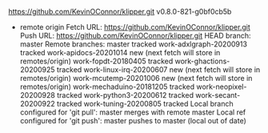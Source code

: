 https://github.com/KevinOConnor/klipper.git
v0.8.0-821-g0bf0cb5b
* remote origin
  Fetch URL: https://github.com/KevinOConnor/klipper.git
  Push  URL: https://github.com/KevinOConnor/klipper.git
  HEAD branch: master
  Remote branches:
    master                   tracked
    work-adxlgraph-20200913  tracked
    work-apidocs-20201014    new (next fetch will store in remotes/origin)
    work-fopdt-20180405      tracked
    work-ghactions-20200925  tracked
    work-linux-irq-20200607  new (next fetch will store in remotes/origin)
    work-mcutemp-20201006    new (next fetch will store in remotes/origin)
    work-mechaduino-20181205 tracked
    work-neopixel-20200928   tracked
    work-python3-20200612    tracked
    work-secant-20200922     tracked
    work-tuning-20200805     tracked
  Local branch configured for 'git pull':
    master merges with remote master
  Local ref configured for 'git push':
    master pushes to master (local out of date)
